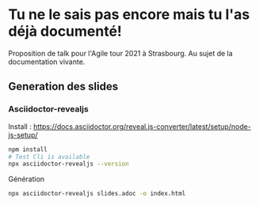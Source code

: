 # Tu ne le sais pas encore mais tu l'as déjà documenté!

Proposition de talk pour l'Agile tour 2021 à Strasbourg.
Au sujet de la documentation vivante.

## Generation des slides

### Asciidoctor-revealjs

Install : https://docs.asciidoctor.org/reveal.js-converter/latest/setup/node-js-setup/

```bash
npm install
# Test Cli is available
npx asciidoctor-revealjs --version
```

Génération

```bash
npx asciidoctor-revealjs slides.adoc -o index.html
```